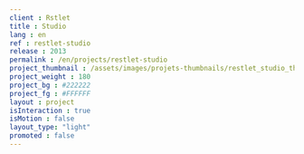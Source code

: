 ```yaml
---
client : Rstlet
title : Studio
lang : en
ref : restlet-studio
release : 2013
permalink : /en/projects/restlet-studio
project_thumbnail : /assets/images/projets-thumbnails/restlet_studio_thumb.png
project_weight : 180
project_bg : #222222
project_fg : #FFFFFF
layout : project
isInteraction : true
isMotion : false
layout_type: "light"
promoted : false
---
```

